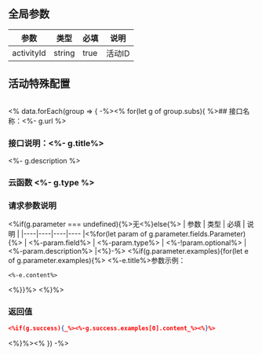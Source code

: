 ## 全局参数

| 参数   | 类型   | 必填 | 说明   |
| --- |--- |--- | --- |
|activityId|string|true|活动ID|

## 活动特殊配置
```json

```
<% data.forEach(group => { -%><% for(let g of group.subs){ %>## 接口名称：<%- g.url %>
### 接口说明：<%- g.title%>

<%- g.description %>

### 云函数 <%- g.type %>

### 请求参数说明
<%if(g.parameter === undefined){%>无<%}else{%>
| 参数 | 类型 | 必填 | 说明 | 
|----|----|----|---- |<%for(let param of g.parameter.fields.Parameter){%>
| <%-param.field%> | <%-param.type%> | <%-!param.optional%> | <%-param.description%> |<%}-%>
<%if(g.parameter.examples){for(let e of g.parameter.examples){%>
<%-e.title%>参数示例：
```<%-e.type%>
<%-e.content%>
```
<%}}%>
<%}%>
### 返回值

```json
<%if(g.success){_%><%-g.success.examples[0].content_%><%}%>
```

<%}%><% }) -%>
